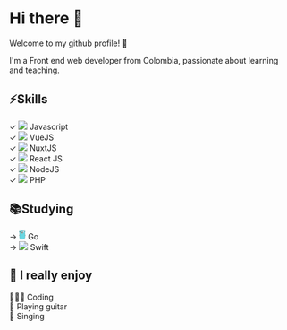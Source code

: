 # Hi there 👋 

Welcome to my github profile! 🥳

I'm a Front end web developer from Colombia, passionate about learning and teaching.

## ⚡️Skills
✓ <img src="https://github.com/ronaldtorres/ronaldtorres/blob/master/.github/js.png" width="12"> Javascript <br>
✓ <img src="https://github.com/ronaldtorres/ronaldtorres/blob/master/.github/vue.png" width="12"> VueJS <br>
✓ <img src="https://github.com/ronaldtorres/ronaldtorres/blob/master/.github/nuxt.png" width="14"> NuxtJS <br>
✓ <img src="https://github.com/ronaldtorres/ronaldtorres/blob/master/.github/react.png" width="12"> React JS <br>
✓ <img src="https://github.com/ronaldtorres/ronaldtorres/blob/master/.github/node-js.png" width="12"> NodeJS <br>
✓ <img src="https://github.com/ronaldtorres/ronaldtorres/blob/master/.github/php.png" width="14"> PHP <br>

## 📚Studying
→ <img src="https://github.com/ronaldtorres/ronaldtorres/blob/master/.github/go.png" width="12"> Go <br>
→ <img src="https://github.com/ronaldtorres/ronaldtorres/blob/master/.github/swift.png" width="12"> Swift <br>

## 🖤 I really enjoy
👨🏽‍💻 Coding <br>
🎸 Playing guitar <br>
🎤 Singing <br>
